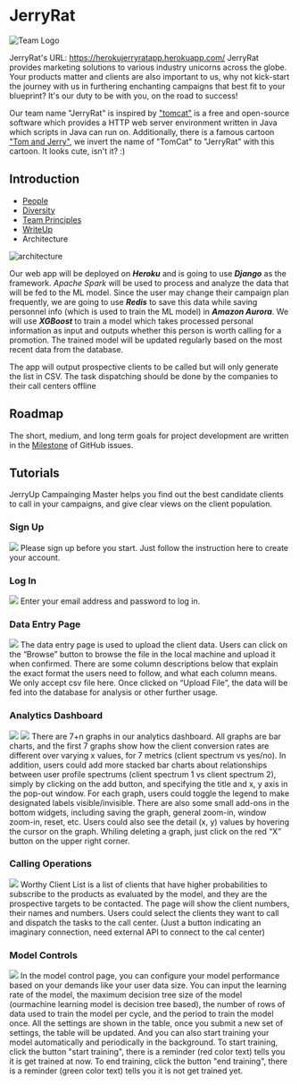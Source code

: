 # JerryRat

![Team Logo](docs/imgs/logo.png)

JerryRat's URL: https://herokujerryratapp.herokuapp.com/
JerryRat provides marketing solutions to various industry unicorns across the globe. Your products matter and clients are also important to us, why not kick-start the journey with us in furthering enchanting campaigns that best fit to your blueprint? It's our duty to be with you, on the road to success! 

Our team name "JerryRat" is inspired by ["tomcat"](https://en.wikipedia.org/wiki/Apache_Tomcat) is a free and open-source software which provides a HTTP web server environment written in Java which scripts in Java can run on. Additionally, there is a famous cartoon ["Tom and Jerry"](https://en.wikipedia.org/wiki/Tom_and_Jerry), we invert the name of "TomCat" to "JerryRat" with this cartoon. It looks cute, isn't it? :)

Introduction
---

- [People](./docs/team/)
- [Diversity](./docs/diversity.md)
- [Team Principles](./docs/team_principles.md)
- [WriteUp](./docs/Final_Software_Writeup.md)
- Architecture

<img src=".\docs\imgs\architecture.png" alt="architecture"  />

Our web app will be deployed on ***Heroku*** and is going to use ***Django*** as the framework. *Apache Spark* will be used to process and analyze the data that will be fed to the ML model. Since the user may change their campaign plan frequently, we are going to use ***Redis*** to save this data while saving personnel info (which is used to train the ML model) in ***Amazon Aurora***. We will use ***XGBoost*** to train a model which takes processed personal information as input and outputs whether this person is worth calling for a promotion. The trained model will be updated regularly based on the most recent data from the database. 

The app will output prospective clients to be called but will only generate the list in CSV. The task dispatching should be done by the companies to their call centers offline

Roadmap
---

The short, medium, and long term goals for project development are written in the [Milestone](https://github.com/dcsil/jerryrat/milestones) of GitHub issues.

Tutorials
---
JerryUp Campainging Master helps you find out the best candidate clients to call in your campaigns, and give clear views on the client population.

### Sign Up
<img src="docs/imgs/signup.png" size="50%" />
Please sign up before you start. Just follow the instruction here to create your account.

### Log In
<img src="docs/imgs/login.png" size="50%" />
Enter your email address and password to log in.

### Data Entry Page
<img src="docs/imgs/data entry page.png" size="50%" />
The data entry page is used to upload the client data. Users can click on the “Browse” button to browse the file in the local machine and upload it when confirmed. There are some column descriptions below that explain the exact format the users need to follow, and what each column means. We only accept csv file here. Once clicked on “Upload File”, the data will be fed into the database for analysis or other further usage.

### Analytics Dashboard
<img src="docs/imgs/analytics dashboard 1.png" size="50%" />
<img src="docs/imgs/analytics dashboard 2.png" size="50%" />
There are 7+n graphs in our analytics dashboard. All graphs are bar charts, and the first 7 graphs show how the client conversion rates are different over varying x values, for 7 metrics (client spectrum vs yes/no). In addition, users could add more stacked bar charts about relationships between user profile spectrums (client spectrum 1 vs client spectrum 2), simply by clicking on the add button, and specifying the title and x, y axis in the pop-out window. For each graph, users could toggle the legend to make designated labels visible/invisible. There are also some small add-ons in the bottom widgets, including saving the graph, general zoom-in, window zoom-in, reset, etc. Users could also see the detail (x, y) values by hovering the cursor on the graph. Whiling deleting a graph, just click on the red “X” button on the upper right corner.

### Calling Operations
<img src="docs/imgs/calling operation.png" size="50%" />
Worthy Client List is a list of clients that have higher probabilities to subscribe to the products as evaluated by the model, and they are the prospective targets to be contacted. The page will show the client numbers, their names and numbers. Users could select the clients they want to call and dispatch the tasks to the call center. (Just a button indicating an imaginary connection, need external API to connect to the cal center)

### Model Controls
<img src="docs/imgs/model_control.png" size="50%" />
In the model control page, you can configure your model performance based on your demands like your user data size. You can input the learning rate of the model, the maximum decision tree size of the model (ourmachine learning model is decision tree based), the number of rows of data used to train the model per cycle, and the period to train the model once. All the settings are shown in the table, once you submit a new set of settings, the table will be updated. And you can also start training your model automatically and periodically in the background. To start training, click the button "start training", there is a reminder (red color text) tells you it is get trained at now. To end training, click the button "end training", there is a reminder (green color text) tells you it is not get trained yet.

